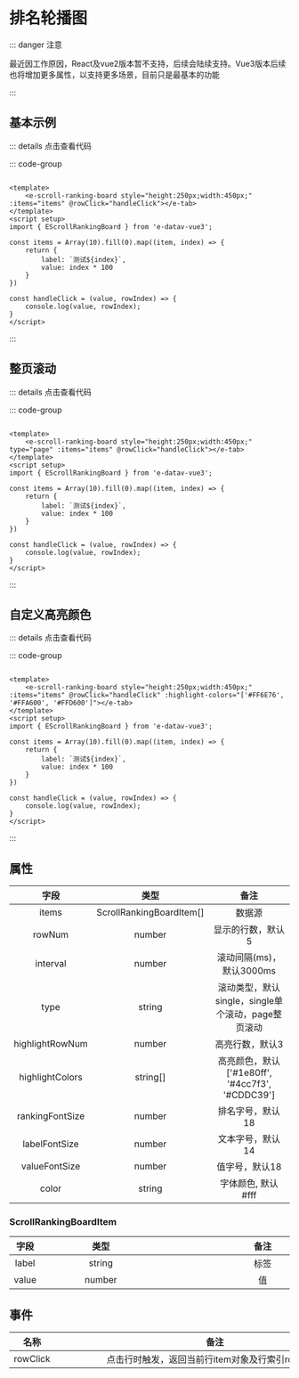 <!--
 * @Autor: costa
 * @Date: 2023-08-10 14:07:06
 * @LastEditors: costa
 * @LastEditTime: 2023-08-10 14:41:06
 * @Description: 
 * @Copyright: © 2023 by costa. All rights reserved.
-->
# 排名轮播图

::: danger 注意

最近因工作原因，React及vue2版本暂不支持，后续会陆续支持。Vue3版本后续也将增加更多属性，以支持更多场景，目前只是最基本的功能

:::

## 基本示例

<script setup>
import ScrollRankingBoard from './components/ScrollRankingBoard.vue';
</script>

<scroll-ranking-board />

::: details 点击查看代码

::: code-group

```vue [vue3]

<template>
    <e-scroll-ranking-board style="height:250px;width:450px;" :items="items" @rowClick="handleClick"></e-tab>
</template>
<script setup>
import { EScrollRankingBoard } from 'e-datav-vue3';

const items = Array(10).fill(0).map((item, index) => {
    return {
        label: `测试${index}`,
        value: index * 100
    }
})

const handleClick = (value, rowIndex) => {
    console.log(value, rowIndex);
}
</script>

```

:::

## 整页滚动

<scroll-ranking-board type="page" />

::: details 点击查看代码

::: code-group

```vue [vue3]

<template>
    <e-scroll-ranking-board style="height:250px;width:450px;" type="page" :items="items" @rowClick="handleClick"></e-tab>
</template>
<script setup>
import { EScrollRankingBoard } from 'e-datav-vue3';

const items = Array(10).fill(0).map((item, index) => {
    return {
        label: `测试${index}`,
        value: index * 100
    }
})

const handleClick = (value, rowIndex) => {
    console.log(value, rowIndex);
}
</script>

```

:::

## 自定义高亮颜色

<scroll-ranking-board :highlight-colors="['#FF6E76', '#FFA600', '#FFD600']" />

::: details 点击查看代码

::: code-group

```vue [vue3]

<template>
    <e-scroll-ranking-board style="height:250px;width:450px;" :items="items" @rowClick="handleClick" :highlight-colors="['#FF6E76', '#FFA600', '#FFD600']"></e-tab>
</template>
<script setup>
import { EScrollRankingBoard } from 'e-datav-vue3';

const items = Array(10).fill(0).map((item, index) => {
    return {
        label: `测试${index}`,
        value: index * 100
    }
})

const handleClick = (value, rowIndex) => {
    console.log(value, rowIndex);
}
</script>

```

:::

## 属性

| 字段        |      类型      |  备注 |
| :--------: | :-----------: | :----: |
| items | ScrollRankingBoardItem[] | 数据源 |
| rowNum | number | 显示的行数，默认5 |
| interval | number | 滚动间隔(ms)，默认3000ms |
| type | string | 滚动类型，默认single，single单个滚动，page整页滚动 |
| highlightRowNum | number | 高亮行数，默认3 |
| highlightColors | string[] | 高亮颜色，默认['#1e80ff', '#4cc7f3', '#CDDC39'] |
| rankingFontSize | number | 排名字号，默认18 |
| labelFontSize | number | 文本字号，默认14 |
| valueFontSize | number | 值字号，默认18 |
| color | string | 字体颜色, 默认#fff |


### ScrollRankingBoardItem

| 字段        |      <div style="width:200px;">类型</div>      |  <div style="width:350px;">备注</div> |
| :--------: | :-----------: | :----: |
| label | string | 标签 |
| value | number | 值 |


## 事件
| 名称      |  <div style="width:560px;">备注</div> |
| :--------: | :-----------: |
| rowClick|点击行时触发，返回当前行item对象及行索引rowIndex |